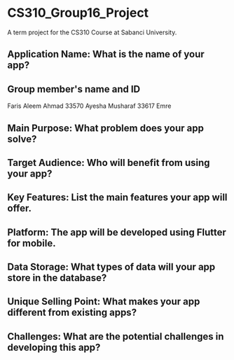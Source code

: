 # CS310_Group16_Project
A term project for the CS310 Course at Sabanci University.

Application Name: What is the name of your app?
  -
  
Group member's name and ID
  -
  Faris Aleem Ahmad 33570
  Ayesha Musharaf 33617
  Emre
  
Main Purpose: What problem does your app solve?
  -
  
Target Audience: Who will benefit from using your app?
  -
  
Key Features: List the main features your app will offer.
  -

Platform: The app will be developed using Flutter for mobile.
  -
  
Data Storage: What types of data will your app store in the database?
  - 
  
Unique Selling Point: What makes your app different from existing apps?
  -
  
Challenges: What are the potential challenges in developing this app?
  -
  
